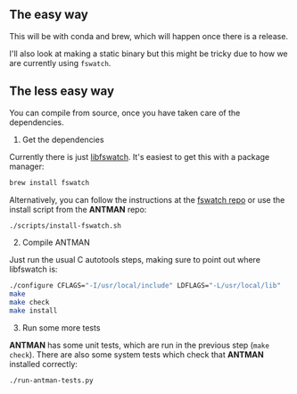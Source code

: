 ## The easy way

This will be with conda and brew, which will happen once there is a release.

I'll also look at making a static binary but this might be tricky due to how we are currently using `fswatch`.

## The less easy way

You can compile from source, once you have taken care of the dependencies.

1. Get the dependencies

Currently there is just [libfswatch](https://github.com/emcrisostomo/fswatch). It's easiest to get this with a package manager:

```bash
brew install fswatch
```

Alternatively, you can follow the instructions at the [fswatch repo](https://github.com/emcrisostomo/fswatch) or use the install script from the **ANTMAN** repo:

```bash
./scripts/install-fswatch.sh
```

2. Compile ANTMAN

Just run the usual C autotools steps, making sure to point out where libfswatch is:

```bash
./configure CFLAGS="-I/usr/local/include" LDFLAGS="-L/usr/local/lib"
make
make check
make install
```

3. Run some more tests

**ANTMAN** has some unit tests, which are run in the previous step (`make check`). There are also some system tests which check that **ANTMAN** installed correctly:

```bash
./run-antman-tests.py
```